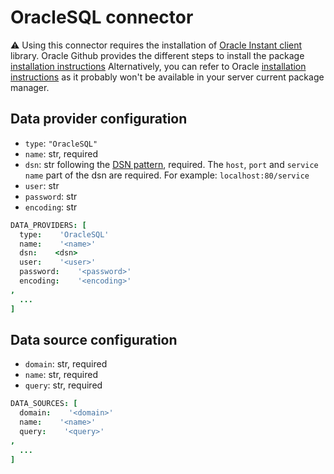 # OracleSQL connector

⚠️ Using this connector requires the installation of [Oracle Instant client](http://www.oracle.com/technetwork/database/database-technologies/instant-client/overview/index.html) library. Oracle Github provides the different steps to install the package [installation instructions](https://oracle.github.io/odpi/doc/installation.html#)
Alternatively, you can refer to Oracle [installation instructions](https://docs.oracle.com/en/database/oracle/oracle-database/12.2/lnoci/instant-client.html#GUID-7D65474A-8790-4E81-B535-409010791C2F) as it probably won't be available in your server current package manager.

## Data provider configuration

* `type`: `"OracleSQL"`
* `name`: str, required
* `dsn`: str following the [DSN pattern](https://en.wikipedia.org/wiki/Data_source_name), required. The `host`, `port` and `service name` part of the dsn are required. For example: `localhost:80/service` 
* `user`: str
* `password`: str
* `encoding`: str

```coffee
DATA_PROVIDERS: [
  type:    'OracleSQL'
  name:    '<name>'
  dsn:    <dsn>
  user:    '<user>'
  password:    '<password>'
  encoding:    '<encoding>'
,
  ...
]
```


## Data source configuration

* `domain`: str, required
* `name`: str, required
* `query`: str, required

```coffee
DATA_SOURCES: [
  domain:    '<domain>'
  name:    '<name>'
  query:    '<query>'
,
  ...
]
```
